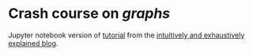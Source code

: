 # Crash course on *graphs*

Jupyter notebook version of [tutorial](https://iaee.substack.com/p/graphs-intuitively-and-exhaustively) from the [intuitively and exhaustively explained blog](https://iaee.substack.com).
